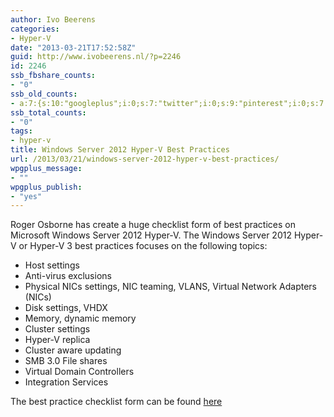 ```yaml
---
author: Ivo Beerens
categories:
- Hyper-V
date: "2013-03-21T17:52:58Z"
guid: http://www.ivobeerens.nl/?p=2246
id: 2246
ssb_fbshare_counts:
- "0"
ssb_old_counts:
- a:7:{s:10:"googleplus";i:0;s:7:"twitter";i:0;s:9:"pinterest";i:0;s:7:"fbshare";i:0;s:8:"linkedin";i:0;s:6:"reddit";i:0;s:6:"tumblr";i:0;}
ssb_total_counts:
- "0"
tags:
- hyper-v
title: Windows Server 2012 Hyper-V Best Practices
url: /2013/03/21/windows-server-2012-hyper-v-best-practices/
wpgplus_message:
- ""
wpgplus_publish:
- "yes"
---
```


Roger Osborne has create a huge checklist form of best practices on Microsoft Windows Server 2012 Hyper-V. The Windows Server 2012 Hyper-V or Hyper-V 3 best practices focuses on the following topics:

- Host settings
- Anti-virus exclusions
- Physical NICs settings, NIC teaming, VLANS, Virtual Network Adapters (NICs)
- Disk settings, VHDX
- Memory, dynamic memory
- Cluster settings
- Hyper-V replica
- Cluster aware updating
- SMB 3.0 File shares
- Virtual Domain Controllers
- Integration Services

The best practice checklist form can be found [here](http://blogs.technet.com/b/askpfeplat/archive/2013/03/10/windows-server-2012-hyper-v-best-practices-in-easy-checklist-form.aspx#comments)
